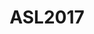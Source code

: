 ---
logo: images/Live/ASL2017.jpg
title: ASL2017
subTitle: SOS团女子组的团舞+茅原实里演唱《雪、无音、窓辺にて》

category: Live

hasResource: true
downloadList:
  - intro: 雪无音
    size: 20.5MB
    link: 
  - intro: 团舞
    size: 7.7MB
    link: 
  - intro: 云盘 提取码:yjjt
    size: 
    link: https://pan.baidu.com/s/1gmRZZo-tEoVlTtkRpMHHrQ

downloadContent: |
  SOS团女子组的团舞+茅原实里演唱《雪、无音、窓辺にて》<br>
  PS：该资源中的团舞并非完整版，如果你拥有完整版资源，也可向我们提交反馈
---